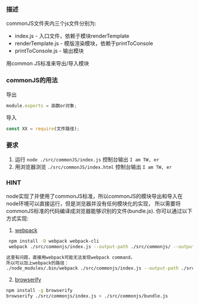 ### 描述
commonJS文件夹内三个js文件分别为:
- index.js - 入口文件，依赖于模块renderTemplate
- renderTemplate.js - 模版渲染模块，依赖于printToConsole
- printToConsole.js - 输出模块

用common JS标准来导出/导入模块

### commonJS的用法
导出
```js
module.exports = 函数or对象;
```

导入
```js
const XX = require(文件路径);
```

### 要求
1. 运行 `node ./src/commonJS/index.js` 控制台输出 `I am TW, er`
2. 用浏览器浏览 `./src/commonJS/index.html` 控制台输出 `I am TW, er`

### HINT
node实现了并使用了commonJS标准，所以commonJS的模块导出和导入在node环境可以直接运行，但是浏览器并没有任何模块化的实现，
所以需要将commonJS标准的代码编译成浏览器能够识别的文件(bundle.js). 你可以通过以下方式实现:

1. [webpack](https://webpack.js.org/)
 ```bash
  npm install -D webpack webpack-cli
  webpack ./src/commonjs/index.js --output-path ./src/commonjs/ --output-filename bundle.js

 这里有问题，直接用webpack可能无法发现webpack command，
 所以可以加上webpack的路径：
 ./node_modules/.bin/webpack ./src/commonjs/index.js --output-path ./src/commonjs/ --output-filename bundle.js


 ```
2. [browserify](http://browserify.org/)
 ```bash
 npm install -g browserify
 browserify ./src/commonjs/index.js > ./src/commonjs/bundle.js
 ```
